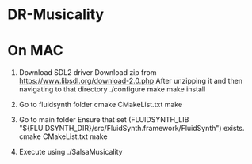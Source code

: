 # DR-Musicality

# On MAC

1) Download SDL2 driver
    Download zip from https://www.libsdl.org/download-2.0.php
    After unzipping it and then navigating to that directory
    ./configure
    make
    make install

2) Go to fluidsynth folder
    cmake CMakeList.txt
    make

3) Go to main folder
    Ensure that set (FLUIDSYNTH_LIB "${FLUIDSYNTH_DIR}/src/FluidSynth.framework/FluidSynth") exists.
    cmake CMakeList.txt
    make

4) Execute using ./SalsaMusicality